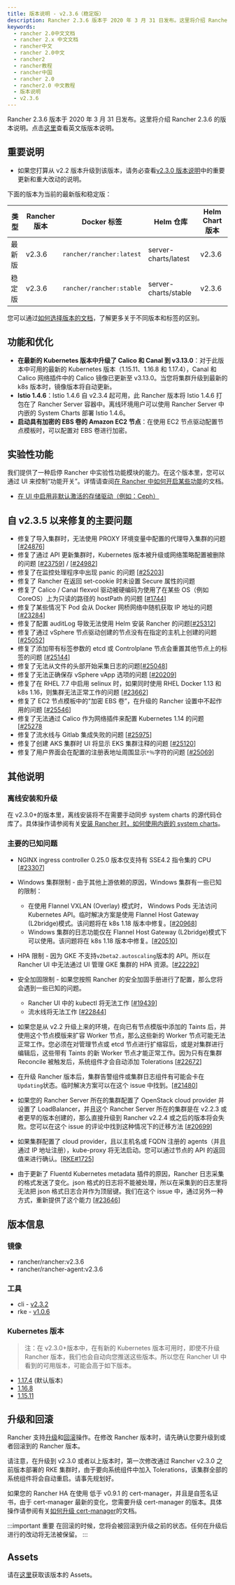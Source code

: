 ```yaml
---
title: 版本说明 - v2.3.6（稳定版）
description: Rancher 2.3.6 版本于 2020 年 3 月 31 日发布。这里将介绍 Rancher 2.3.6 的版本说明。点击[这里](https://github.com/rancher/rancher/releases/tag/v2.3.6)查看英文版版本说明。
keywords:
  - rancher 2.0中文文档
  - rancher 2.x 中文文档
  - rancher中文
  - rancher 2.0中文
  - rancher2
  - rancher教程
  - rancher中国
  - rancher 2.0
  - rancher2.0 中文教程
  - 版本说明
  - v2.3.6
---
```


Rancher 2.3.6 版本于 2020 年 3 月 31 日发布。这里将介绍 Rancher 2.3.6 的版本说明。点击[这里](https://github.com/rancher/rancher/releases/tag/v2.3.6)查看英文版版本说明。

## 重要说明

- 如果您打算从 v2.2 版本升级到该版本，请务必查看[v2.3.0 版本说明](/docs/releases/v2.3.0)中的重要更新和重大改动的说明。

下面的版本为当前的最新版和稳定版：

| 类型   | Rancher 版本 | Docker 标签              | Helm 仓库            | Helm Chart 版本 |
| ------ | ------------ | ------------------------ | -------------------- | --------------- |
| 最新版 | v2.3.6       | `rancher/rancher:latest` | server-charts/latest | v2.3.6          |
| 稳定版 | v2.3.6       | `rancher/rancher:stable` | server-charts/stable | v2.3.6          |

您可以通过[如何选择版本的文档](/docs/installation/options/server-tags/_index)，了解更多关于不同版本和标签的区别。

## 功能和优化

- **在最新的 Kubernetes 版本中升级了 Calico 和 Canal 到 v3.13.0**：对于此版本中可用的最新的 Kubernetes 版本（1.15.11、1.16.8 和 1.17.4），Canal 和 Calico 网络插件中的 Calico 镜像已更新至 v3.13.0。当您将集群升级到最新的 k8s 版本时，镜像版本将自动更新。
- **Istio 1.4.6**：Istio 1.4.6 自 v2.3.4 起可用，此 Rancher 版本将 Istio 1.4.6 打包在了 Rancher Server 容器中。离线环境用户可以使用 Rancher Server 中内嵌的 System Charts 部署 Istio 1.4.6。
- **启动具有加密的 EBS 卷的 Amazon EC2 节点**：在使用 EC2 节点驱动配置节点模板时，可以配置对 EBS 卷进行加密。

## 实验性功能

我们提供了一种启停 Rancher 中实验性功能模块的能力。在这个版本里，您可以通过 UI 来控制“功能开关”。详情请查阅[在 Rancher 中如何开启某些功能](/docs/installation/options/feature-flags/_index)的文档。

- [在 UI 中启用非默认激活的存储驱动（例如：Ceph）](/docs/installation/options/feature-flags/enable-not-default-storage-drivers/_index)

## 自 v2.3.5 以来修复的主要问题

- 修复了导入集群时，无法使用 PROXY 环境变量中配置的代理导入集群的问题[[#24876](https://github.com/rancher/rancher/issues/24876)]
- 修复了通过 API 更新集群时，Kubernetes 版本被升级或网络策略配置被删除的问题 [[#23759](https://github.com/rancher/rancher/issues/23759)] / [[#24982](https://github.com/rancher/rancher/issues/24982)]
- 修复了在监控处理程序中出现 panic 的问题 [[#25203](https://github.com/rancher/rancher/issues/25203)]
- 修复了 Rancher 在返回 set-cookie 时未设置 Secure 属性的问题
- 修复了 Calico / Canal flexvol 驱动被硬编码为使用了在某些 OS（例如 CoreOS）上为只读的路径的 hostPath 的问题 [[#1744](https://github.com/rancher/rke/issues/1744)]
- 修复了某些情况下 Pod 会从 Docker 网桥网络中随机获取 IP 地址的问题 [[#23284](https://github.com/rancher/rancher/issues/23284)]
- 修复了配置 auditLog 导致无法使用 Helm 安装 Rancher 的问题[[#25312](https://github.com/rancher/rancher/issues/25312)]
- 修复了通过 vSphere 节点驱动创建的节点没有在指定的主机上创建的问题[[#25052](https://github.com/rancher/rancher/issues/25052)]
- 修复了添加带有标签参数的 etcd 或 Controlplane 节点会重置其他节点上的标签的问题 [[#25144](https://github.com/rancher/rancher/issues/25144)]
- 修复了无法从文件的头部开始采集日志的问题[[#25048](https://github.com/rancher/rancher/issues/25048)]
- 修复了无法正确保存 vSphere vApp 选项的问题 [[#20209](https://github.com/rancher/rancher/issues/20209)]
- 修复了在 RHEL 7.7 中启用 selinux 时，如果同时使用 RHEL Docker 1.13 和 k8s 1.16，则集群无法正常工作的问题 [[#23662](https://github.com/rancher/rancher/issues/23662)]
- 修复了 EC2 节点模板中的"加密 EBS 卷”，在升级的 Rancher 设置中不起作用的问题 [[#25546](https://github.com/rancher/rancher/issues/25546)]
- 修复了无法通过 Calico 作为网络插件来配置 Kubernetes 1.14 的问题[[#25278](https://github.com/rancher/rancher/issues/25278)
- 修复了流水线与 Gitlab 集成失败的问题 [[#25975](https://github.com/rancher/rancher/issues/25975)]
- 修复了创建 AKS 集群时 UI 将显示 EKS 集群注释的问题 [[#25120](https://github.com/rancher/rancher/issues/25120)]
- 修复了用户界面会在配置的注册表地址周围显示`*％`字符的问题 [[#25069](https://github.com/rancher/rancher/issues/25069)]

## 其他说明

### 离线安装和升级

在 v2.3.0+的版本里，离线安装将不在需要手动同步 system charts 的源代码仓库了。具体操作请参阅有关[安装 Rancher 时，如何使用内嵌的 system charts](/docs/installation/other-installation-methods/air-gap/install-rancher/_index)。

### 主要的已知问题

- NGINX ingress controller 0.25.0 版本仅支持有 SSE4.2 指令集的 CPU [[#23307](https://github.com/rancher/rancher/issues/23307)]

- Windows 集群限制 - 由于其他上游依赖的原因，Windows 集群有一些已知的限制：

  - 在使用 Flannel VXLAN (Overlay) 模式时， Windows Pods 无法访问 Kubernetes API。临时解决方案是使用 Flannel Host Gateway (L2bridge)模式。该问题将在 k8s 1.18 版本中修复。[[#20968](https://github.com/rancher/rancher/issues/20968)]

  * Windows 集群的日志功能仅在 Flannel Host Gateway (L2bridge)模式下可以使用。该问题将在 k8s 1.18 版本中修复。[[#20510](https://github.com/rancher/rancher/issues/20510)]

- HPA 限制 - 因为 GKE 不支持`v2beta2.autoscaling`版本的 API。所以在 Rancher UI 中无法通过 UI 管理 GKE 集群的 HPA 资源。[[#22292](https://github.com/rancher/rancher/issues/22292)]

- 安全加固限制 - 如果您按照 Rancher 的安全加固手册进行了配置，那么您将会遇到一些已知的问题。

  - Rancher UI 中的 kubectl 将无法工作 [[#19439](https://github.com/rancher/rancher/issues/19439)]
  - 流水线将无法工作 [[#22844](https://github.com/rancher/rancher/issues/22844)]

- 如果您是从 v2.2 升级上来的环境，在向已有节点模版中添加的 Taints 后，并使用这个节点模版来扩容 Worker 节点，那么这些新的 Worker 节点可能无法正常工作。您必须在对管理节点或 etcd 节点进行扩缩容后，或是对集群进行编辑后，这些带有 Taints 的新 Worker 节点才能正常工作。因为只有在集群 Reconcile 被触发后，系统组件才会自动添加 Tolerations [[#22672](https://github.com/rancher/rancher/issues/22672)]

- 在升级 Rancher 版本后，集群告警组件或集群日志组件有可能会卡在`Updating`状态。临时解决方案可以在这个 issue 中找到。[[#21480](https://github.com/rancher/rancher/issues/21480)]

- 如果您的 Rancher Server 所在的集群配置了 OpenStack cloud provider 并设置了 LoadBalancer，并且这个 Rancher Server 所在的集群是在 v2.2.3 或者更早的版本创建的，那么直接升级到 Rancher v2.2.4 或之后的版本将会失败。您可以在这个 issue 的评论中找到这种情况下的迁移方法 [[#20699](https://github.com/rancher/rancher/issues/20699)]

- 如果集群配置了 cloud provider，且以主机名或 FQDN 注册的 agents（并且通过 IP 地址注册），kube-proxy 将无法启动。您可以通过节点的 API 的返回值来进行确认。[[RKE#1725](https://github.com/rancher/rke/issues/1725)]

- 由于更新了 Fluentd Kubernetes metadata 插件的原因，Rancher 日志采集的格式发送了变化。json 格式的日志将不能被处理，所以在采集到的日志里将无法把 json 格式日志合并作为顶层键。我们在这个 issue 中，通过另外一种方式，重新提供了这个能力 [[#23646](https://github.com/rancher/rancher/issues/23646)]

## 版本信息

### 镜像

- rancher/rancher:v2.3.6
- rancher/rancher-agent:v2.3.6

### 工具

- cli - [v2.3.2](https://github.com/rancher/cli/releases/tag/v2.3.2)
- rke - [v1.0.6](https://github.com/rancher/rke/releases/tag/v1.0.6)

### Kubernetes 版本

> 注：在 v2.3.0+版本中，在有新的 Kubernetes 版本可用时，即使不升级 Rancher 版本，我们也会自动向您推送这些版本。所以您在 Rancher UI 中看到的可用版本，可能会高于如下版本。

- [1.17.4](https://github.com/rancher/hyperkube/releases/tag/v1.17.4-rancher1) (默认版本)
- [1.16.8](https://github.com/rancher/hyperkube/releases/tag/v1.16.8-rancher1)
- [1.15.11](https://github.com/rancher/hyperkube/releases/tag/v1.15.11-rancher1)

## 升级和回滚

Rancher 支持[升级](/docs/upgrades/_index)和[回滚](/docs/upgrades/rollbacks/_index)操作。在修改 Rancher 版本时，请先确认您要升级到或者回滚到的 Rancher 版本。

请注意，在升级到 v2.3.0 或者以上版本时，第一次修改通过 Rancher v2.3.0 之前版本部署的 RKE 集群时，由于要向系统组件中加入 Tolerations，该集群全部的系统组件将会自动重启。请事先规划好。

如果您的 Rancher HA 在使用 低于 v0.9.1 的 cert-manager，并且是自签名证书，由于 cert-manager 最新的变化，您需要升级 cert-manager 的版本。具体操作请参阅有关[如何升级 cert-manager](/docs/installation/options/upgrading-cert-manager/_index)的文档。

:::important 重要
在回滚的时候，您将会被回滚到升级之前的状态。任何在升级后进行的改动将无法被保留。
:::

## Assets

请在[这里](https://github.com/rancher/rancher/releases/tag/v2.3.6)获取该版本的 Assets。

